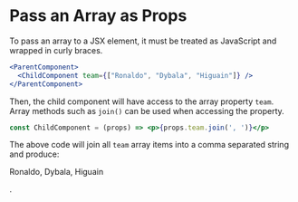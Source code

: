 # Pass an Array as Props

To pass an array to a JSX element, it must be treated as JavaScript and wrapped in curly braces.

```jsx
<ParentComponent>
  <ChildComponent team={["Ronaldo", "Dybala", "Higuain"]} />
</ParentComponent>
```

Then, the child component will have access to the array property `team`. 
Array methods such as `join()` can be used when accessing the property. 

```jsx
const ChildComponent = (props) => <p>{props.team.join(', ')}</p>
```

The above code will join all `team` array items into a comma separated string and produce: 
<p>Ronaldo, Dybala, Higuain</p>.
